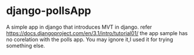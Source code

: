 # django-pollsApp
A simple app in django that introduces MVT in django. refer https://docs.djangoproject.com/en/3.1/intro/tutorial01/
the app sample has no corelation with the polls app. You may ignore it,I used it for trying something else.
